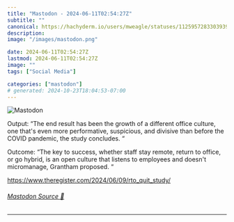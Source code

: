 ```yaml
---
title: "Mastodon - 2024-06-11T02:54:27Z"
subtitle: ""
canonical: https://hachyderm.io/users/mweagle/statuses/112595728330393953
description:
image: "/images/mastodon.png"

date: 2024-06-11T02:54:27Z
lastmod: 2024-06-11T02:54:27Z
image: ""
tags: ["Social Media"]

categories: ["mastodon"]
# generated: 2024-10-23T18:04:53-07:00
---
```

![Mastodon](/images/mastodon.png)

<p>Output: “The end result has been the growth of a different office culture, one that&#39;s even more performative, suspicious, and divisive than before the COVID pandemic, the study concludes. “</p><p>Outcome: “The key to success, whether staff stay remote, return to office, or go hybrid, is an open culture that listens to employees and doesn&#39;t micromanage, Grantham proposed. “</p><p><a href="https://www.theregister.com/2024/06/09/rto_quit_study/" target="_blank" rel="nofollow noopener noreferrer" translate="no"><span class="invisible">https://www.</span><span class="ellipsis">theregister.com/2024/06/09/rto</span><span class="invisible">_quit_study/</span></a></p>


###### [Mastodon Source 🐘](https://hachyderm.io/@mweagle/112595728330393953)

___
